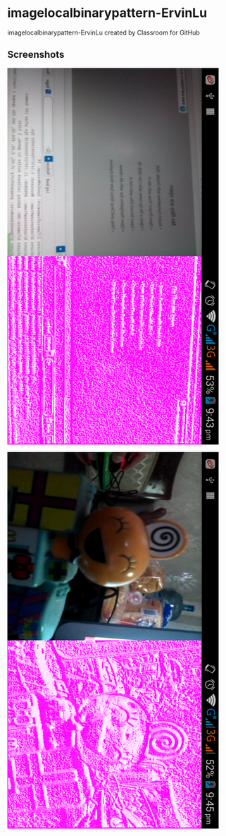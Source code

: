 # imagelocalbinarypattern-ErvinLu
imagelocalbinarypattern-ErvinLu created by Classroom for GitHub

## Screenshots

![alt tag](https://github.com/DeLaSalleUniversity-Manila/imagelocalbinarypattern-ErvinLu/blob/master/device-2015-12-07-214332.png)

![alt tag](https://github.com/DeLaSalleUniversity-Manila/imagelocalbinarypattern-ErvinLu/blob/master/device-2015-12-07-214545.png)

